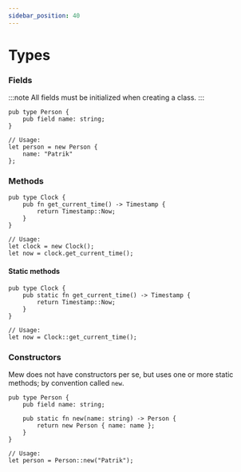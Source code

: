 ```yaml
---
sidebar_position: 40
---
```


# Types

### Fields

:::note
All fields must be initialized when creating a class.
:::

```mew
pub type Person {
    pub field name: string;
}
```

```mew
// Usage:
let person = new Person { 
    name: "Patrik" 
};
```

### Methods

```mew
pub type Clock {
    pub fn get_current_time() -> Timestamp {
        return Timestamp::Now;
    }
}
```

```mew
// Usage:
let clock = new Clock();
let now = clock.get_current_time();
```

#### Static methods

```mew
pub type Clock {
    pub static fn get_current_time() -> Timestamp {
        return Timestamp::Now;
    }
}
```

```mew
// Usage:
let now = Clock::get_current_time();
```

### Constructors

Mew does not have constructors per se, but uses
one or more static methods; by convention called `new`.

```mew
pub type Person {
    pub field name: string;

    pub static fn new(name: string) -> Person {
        return new Person { name: name };
    }
}
```

```mew
// Usage:
let person = Person::new("Patrik");
```